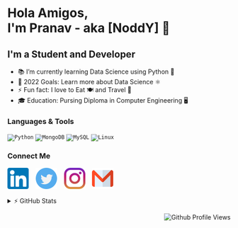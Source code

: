 # Hola Amigos,<br> I'm Pranav - aka [NoddY] 👋 

## I'm a Student and Developer

- 📚 I’m currently learning Data Science using Python 🐍
- 🥅 2022 Goals: Learn more about Data Science ⚛️
- ⚡ Fun fact: I love to Eat 🍽️ and Travel 🧳
- 🎓 Education: Pursing Diploma in Computer Engineering 🖥️



### Languages & Tools
<code><img alt="Python" height="24px" src="https://cdn.jsdelivr.net/gh/devicons/devicon/icons/python/python-original.svg" /></code>
<code><img alt="MongoDB" height="24px" src="https://cdn.jsdelivr.net/gh/devicons/devicon/icons/mongodb/mongodb-original.svg" /></code>
<code><img alt="MySQL" height="24px" src="https://cdn.jsdelivr.net/gh/devicons/devicon/icons/mysql/mysql-original.svg" /></code>
<code><img alt="Linux" height="24px" src="https://cdn.jsdelivr.net/gh/devicons/devicon/icons/linux/linux-original.svg" /></code>
 

### Connect Me
[![LinkedIn](./img/linkedin.svg)](https://www.linkedin.com/in/pranav-dhawale-324452212/)
&nbsp;&nbsp;
[![Twitter](./img/twitter.svg)](https://twitter.com/pranavdhawale19)
&nbsp;&nbsp;
[![Instagram](./img/instagram.svg)](https://www.instagram.com/pranav_dhawale_19/)
&nbsp;&nbsp;
[![Mail](./img/gmail.svg)](mailto:pranavdhawale19@gmail.com)

<details>
<summary>⚡ GitHub Stats</summary>

![Pranav's GitHub stats](https://github-readme-stats.pranavdhawale.vercel.app/api?username=pranavdhawale&custom_title=pranavdhawale's%20Github%20Stats&hide=issues,contribs&count_private=true&show_icons=true&include_all_commits=true&hide_border=true&theme=vision-friendly-dark&show_icons=true)

![GitHub Streak](https://github-readme-streak-stats-pmd.herokuapp.com?user=pranavdhawale&theme=vision-friendly-dark&hide_border=true)

</details>

<div align="right">

![Github Profile Views](https://komarev.com/ghpvc/?username=pranavdhawale&color=181717&style=flat-square&label=Profile+Views)

</div>
